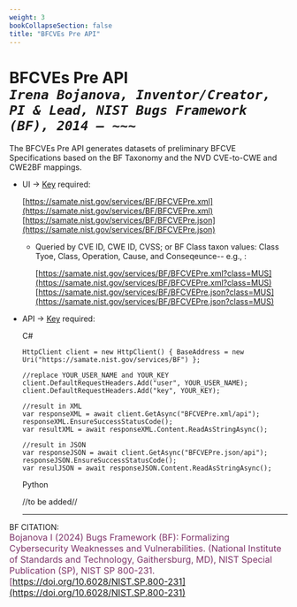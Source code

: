 ```yaml
---
weight: 3
bookCollapseSection: false
title: "BFCVEs Pre API"
---
```


<!-- Google tag (gtag.js) -->
<script async src="https://www.googletagmanager.com/gtag/js?id=G-PJ364XPP9F"></script>
<script>
  window.dataLayer = window.dataLayer || [];
  function gtag(){dataLayer.push(arguments);}
  gtag('js', new Date());

  gtag('config', 'G-PJ364XPP9F');
</script>

# BFCVEs Pre API <br/> _`Irena Bojanova, Inventor/Creator, PI & Lead, NIST Bugs Framework (BF), 2014 – ~~~`_

The BFCVEs Pre API generates datasets of preliminary BFCVE Specifications based on the BF Taxonomy and the NVD CVE-to-CWE and CWE2BF mappings.

- UI &rarr; [Key](https://forms.gle/SRZyva5Vn1i4dQQ2A) required:

  [https://samate.nist.gov/services/BF/BFCVEPre.xml](https://samate.nist.gov/services/BF/BFCVEPre.xml)<br/>
  [https://samate.nist.gov/services/BF/BFCVEPre.json](https://samate.nist.gov/services/BF/BFCVEPre.json)

  - Queried by CVE ID, CWE ID, CVSS; or BF Class taxon values: Class Tyoe, Class, Operation, Cause, and Conseqeunce-- e.g., :<br/>

    [https://samate.nist.gov/services/BF/BFCVEPre.xml?class=MUS](https://samate.nist.gov/services/BF/BFCVEPre.xml?class=MUS)<br/>
    [https://samate.nist.gov/services/BF/BFCVEPre.json?class=MUS](https://samate.nist.gov/services/BF/BFCVEPre.json?class=MUS)

- API &rarr; [Key](https://forms.gle/SRZyva5Vn1i4dQQ2A) required: <br/>

  C# <br/>
        
      HttpClient client = new HttpClient() { BaseAddress = new Uri("https://samate.nist.gov/services/BF") };

      //replace YOUR_USER_NAME and YOUR_KEY
      client.DefaultRequestHeaders.Add("user", YOUR_USER_NAME);
      client.DefaultRequestHeaders.Add("key", YOUR_KEY);

      //result in XML
      var responseXML = await client.GetAsync("BFCVEPre.xml/api");
      responseXML.EnsureSuccessStatusCode();        
      var resultXML = await responseXML.Content.ReadAsStringAsync();

      //result in JSON
      var responseJSON = await client.GetAsync("BFCVEPre.json/api");       
      responseJSON.EnsureSuccessStatusCode();         
      var resulJSON = await responseJSON.Content.ReadAsStringAsync();

   Python
      
    //to be added//
    
  _________________________________

BF CITATION: <br/>
<l style="font-size: 16px; color: #7D3368"> Bojanova I (2024) Bugs Framework (BF): Formalizing Cybersecurity Weaknesses and Vulnerabilities. (National Institute of Standards and Technology, Gaithersburg, MD), NIST Special Publication (SP), NIST SP 800-231. [https://doi.org/10.6028/NIST.SP.800-231](https://doi.org/10.6028/NIST.SP.800-231)</l> 